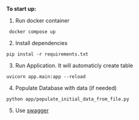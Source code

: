 **To start up:**

1. Run docker container 
```shell
 docker compose up
```
2. Install dependencies
```shell
pip instal -r requirements.txt
```
3. Run Application. It will automaticly create table
```shell
uvicorn app.main:app --reload 
```
4. Populate Database with data (if needed)
```shell
python app/populate_initial_data_from_file.py
```
5. Use [swagger](http://127.0.0.1:8000/docs)
